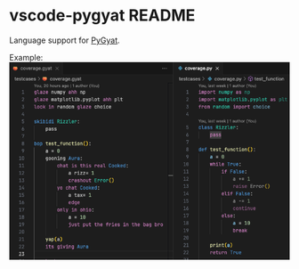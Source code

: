 # vscode-pygyat README

Language support for [PyGyat](https://github.com/shamith09/pygyat).

Example:
![Code Example](code-example.png)
